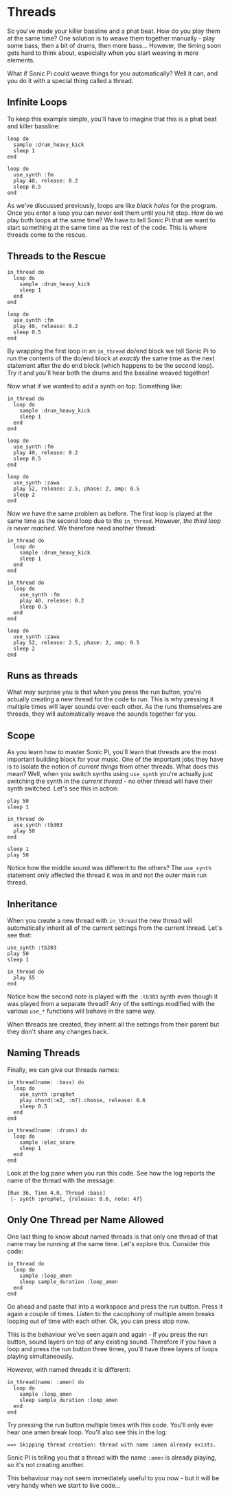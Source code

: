 # Threads

So you've made your killer bassline and a phat beat. How do you play them at the same time? One solution is to weave them together manually - play some bass, then a bit of drums, then more bass... However, the timing soon gets hard to think about, especially when you start weaving in more elements. 

What if Sonic Pi could weave things for you automatically? Well it can, and you do it with a special thing called a thread.

## Infinite Loops

 To keep this example simple, you'll have to imagine that this is a phat beat and killer bassline:


```
loop do
  sample :drum_heavy_kick
  sleep 1
end

loop do
  use_synth :fm
  play 40, release: 0.2
  sleep 0.5
end
```

As we've discussed previously, loops are like *black holes* for the program. Once you enter a loop you can never exit them until you hit stop. How do we play both loops at the same time? We have to tell Sonic Pi that we want to start something at the same time as the rest of the code. This is where threads come to the rescue.

## Threads to the Rescue

```
in_thread do
  loop do
    sample :drum_heavy_kick
    sleep 1
  end
end

loop do
  use_synth :fm
  play 40, release: 0.2
  sleep 0.5
end
```

By wrapping the first loop in an `in_thread` do/end block we tell Sonic Pi to run the contents of the do/end block at *exactly* the same time as the next statement after the do end block (which happens to be the second loop). Try it and you'll hear both the drums and the bassline weaved together!

Now what if we wanted to add a synth on top. Something like:

```
in_thread do
  loop do
    sample :drum_heavy_kick
    sleep 1
  end
end

loop do
  use_synth :fm
  play 40, release: 0.2
  sleep 0.5
end

loop do
  use_synth :zawa
  play 52, release: 2.5, phase: 2, amp: 0.5
  sleep 2
end
```

Now we have the same problem as before. The first loop is played at the same time as the second loop due to the `in_thread`. However, *the third loop is never reached*. We therefore need another thread:

```
in_thread do
  loop do
    sample :drum_heavy_kick
    sleep 1
  end
end

in_thread do
  loop do
    use_synth :fm
    play 40, release: 0.2
    sleep 0.5
  end
end

loop do
  use_synth :zawa
  play 52, release: 2.5, phase: 2, amp: 0.5
  sleep 2
end
```

## Runs as threads

What may surprise you is that when you press the run button, you're actually creating a new thread for the code to run. This is why pressing it multiple times will layer sounds over each other. As the runs themselves are threads, they will automatically weave the sounds together for you.

## Scope

As you learn how to master Sonic Pi, you'll learn that threads are the most important building block for your music. One of the important jobs they have is to isolate the notion of *current things* from other threads. What does this mean? Well, when you switch synths using `use_synth` you're actually just switching the synth in the *current thread* - no other thread will have their synth switched. Let's see this in action:

```
play 50
sleep 1

in_thread do
  use_synth :tb303
  play 50
end

sleep 1
play 50

```

Notice how the middle sound was different to the others? The `use_synth` statement only affected the thread it was in and not the outer main run thread.

## Inheritance 

When you create a new thread with `in_thread` the new thread will automatically inherit all of the current settings from the current thread. Let's see that:

```
use_synth :tb303
play 50
sleep 1

in_thread do
  play 55
end
```

Notice how the second note is played with the `:tb303` synth even though it was played from a separate thread? Any of the settings modified with the various `use_*` functions will behave in the same way.

When threads are created, they inherit all the settings from their parent but they don't share any changes back.

## Naming Threads

Finally, we can give our threads names:

```
in_thread(name: :bass) do
  loop do
    use_synth :prophet
    play chord(:e2, :m7).choose, release: 0.6
    sleep 0.5
  end
end

in_thread(name: :drums) do
  loop do
    sample :elec_snare
    sleep 1
  end
end
```

Look at the log pane when you run this code. See how the log reports the name of the thread with the message:

```
[Run 36, Time 4.0, Thread :bass]
 |- synth :prophet, {release: 0.6, note: 47}
```

## Only One Thread per Name Allowed
 
One last thing to know about named threads is that only one thread of that name may be running at the same time. Let's explore this. Consider this code:

```
in_thread do
  loop do
    sample :loop_amen
    sleep sample_duration :loop_amen
  end
end
```

Go ahead and paste that into a workspace and press the run button. Press it again a couple of times. Listen to the cacophony of multiple amen breaks looping out of time with each other. Ok, you can press stop now. 

This is the behaviour we've seen again and again - if you press the run button, sound layers on top of any existing sound. Therefore if you have a loop and press the run button three times, you'll have three layers of loops playing simultaneously.

However, with named threads it is different:

```
in_thread(name: :amen) do
  loop do
    sample :loop_amen
    sleep sample_duration :loop_amen
  end
end
```

Try pressing the run button multiple times with this code. You'll only ever hear one amen break loop. You'll also see this in the log:

```
==> Skipping thread creation: thread with name :amen already exists.
```

Sonic Pi is telling you that a thread with the name `:amen` is already playing, so it's not creating another. 

This behaviour may not seem immediately useful to you now - but it will be very handy when we start to live code...
